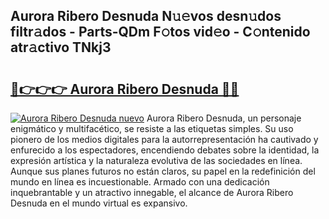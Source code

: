 ## Aurora Ribero Desnuda N𝚞𝚎vos desn𝚞dos filtr𝚊dos - Parts-QDm F𝚘tos vid𝚎o - C𝚘ntenido atr𝚊ctivo TNkj3

# <h2><a href="http://mb5nfsf.tromn.icu/?c=Aurora+Ribero+Desnuda">🔗👉👉👉 Aurora Ribero Desnuda 🔗🔗</a></h2>

[![Aurora Ribero Desnuda nuevo](https://i.imgur.com/pEAQMta.gif)](http://mb5nfsf.tromn.icu/?c=Aurora+Ribero+Desnuda)
Aurora Ribero Desnuda, un personaje enigmático y multifacético, se resiste a las etiquetas simples. Su uso pionero de los medios digitales para la autorrepresentación ha cautivado y enfurecido a los espectadores, encendiendo debates sobre la identidad, la expresión artística y la naturaleza evolutiva de las sociedades en línea. Aunque sus planes futuros no están claros, su papel en la redefinición del mundo en línea es incuestionable. Armado con una dedicación inquebrantable y un atractivo innegable, el alcance de Aurora Ribero Desnuda en el mundo virtual es expansivo.
